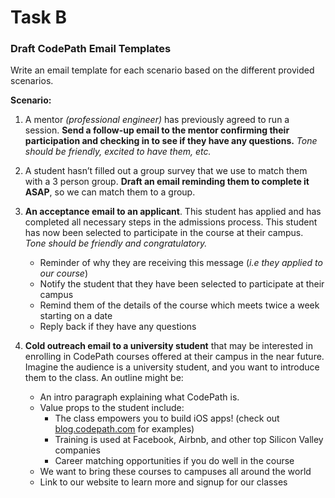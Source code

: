 # Task B
### Draft CodePath Email Templates

Write an email template for each scenario based on the different provided scenarios. 

**Scenario:**

1. A mentor *(professional engineer)* has previously agreed to run a session. **Send a follow-up email to the mentor confirming their participation and checking in to see if they have any questions.** *Tone should be friendly, excited to have them, etc.*

2. A student hasn’t filled out a group survey that we use to match them with a 3 person group. **Draft an email reminding them to complete it ASAP**, so we can match them to a group.

3. **An acceptance email to an applicant**. This student has applied and has completed all necessary steps in the admissions process. This student has now been selected to participate in the course at their campus. *Tone should be friendly and congratulatory.*
    * Reminder of why they are receiving this message (*i.e they applied to our course*)
    * Notify the student that they have been selected to participate at their campus
    * Remind them of the details of the course which meets twice a week starting on a date 
    * Reply back if they have any questions
4. **Cold outreach email to a university student** that may be interested in enrolling in CodePath courses offered at their campus in the near future. Imagine the audience is a university student, and you want to introduce them to the class. An outline might be:
    * An intro paragraph explaining what CodePath is.
    * Value props to the student include:
        *  The class empowers you to build iOS apps! (check out [blog.codepath.com](https://blog.codepath.com) for examples)
        *  Training is used at Facebook, Airbnb, and other top Silicon Valley companies
        * Career matching opportunities if you do well in the course
    * We want to bring these courses to campuses all around the world
    * Link to our website to learn more and signup for our classes
